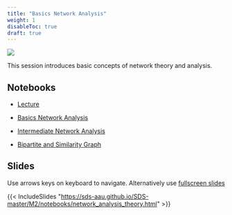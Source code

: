 ```yaml
---
title: "Basics Network Analysis"
weight: 1
disableToc: true
draft: true
---
```


![](https://raw.githubusercontent.com/aaubs/ds-master/main/media/hearder_goldie_space_6.png)

This session introduces basic concepts of network theory and analysis.

   
## Notebooks

* [Lecture](https://colab.research.google.com/github/aaubs/ds-master/blob/main/courses/ds4b-m2-1-nw/notebooks/Lecture5.ipynb)

* [Basics Network Analysis](https://colab.research.google.com/github/aaubs/ds-master/blob/main/courses/ds4b-m2-1-nw/notebooks/M2_Networks_hands_on_in_python_24.ipynb)

* [Intermediate Network Analysis](https://colab.research.google.com/github/aaubs/ds-master/blob/main/courses/ds4b-m2-1-nw/notebooks/M2_Directed_Networks_hands_on_Python_24.ipynb)


* [Bipartite and Similarity Graph](https://colab.research.google.com/github/aaubs/ds-master/blob/main/courses/ds4b-m2-1-nw/notebooks/M2_Bipartite_graphs_in_Python_24.ipynb)



## Slides

  Use arrows keys on keyboard to navigate. Alternatively use [fullscreen slides](https://sds-aau.github.io/SDS-master/M2/notebooks/network_analysis_theory.html)
    
  {{< IncludeSlides "https://sds-aau.github.io/SDS-master/M2/notebooks/network_analysis_theory.html" >}}

